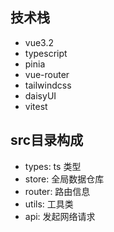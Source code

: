 ## 技术栈

- vue3.2
- typescript
- pinia
- vue-router
- tailwindcss
- daisyUI
- vitest

## src目录构成

- types: ts 类型
- store: 全局数据仓库
- router: 路由信息
- utils: 工具类
- api: 发起网络请求
